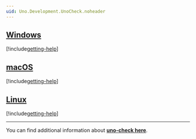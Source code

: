 ```yaml
---
uid: Uno.Development.UnoCheck.noheader
---
```


## [**Windows**](#tab/windows)

[!include[getting-help](use-uno-check-inline-windows-noheader.md)]

## [**macOS**](#tab/macos)

[!include[getting-help](use-uno-check-inline-macos-noheader.md)]

## [**Linux**](#tab/linux)

[!include[getting-help](use-uno-check-inline-linux-noheader.md)]

***

You can find additional information about [**uno-check here**](external/uno.check/doc/using-uno-check.md).
